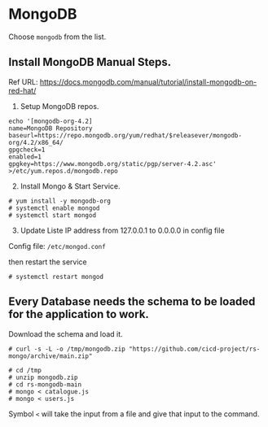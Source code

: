 
# MongoDB

Choose `mongodb` from the list.

## Install MongoDB Manual Steps.

Ref URL: https://docs.mongodb.com/manual/tutorial/install-mongodb-on-red-hat/

1. Setup MongoDB repos.

```
echo '[mongodb-org-4.2]
name=MongoDB Repository
baseurl=https://repo.mongodb.org/yum/redhat/$releasever/mongodb-org/4.2/x86_64/
gpgcheck=1
enabled=1
gpgkey=https://www.mongodb.org/static/pgp/server-4.2.asc' >/etc/yum.repos.d/mongodb.repo
```

2. Install Mongo & Start Service.

```
# yum install -y mongodb-org 
# systemctl enable mongod
# systemctl start mongod
```

3. Update Liste IP address from 127.0.0.1 to 0.0.0.0 in config file 

Config file: `/etc/mongod.conf`

then restart the service 

```
# systemctl restart mongod
```

## Every Database needs the schema to be loaded for the application to work.

Download the schema and load it.

```
# curl -s -L -o /tmp/mongodb.zip "https://github.com/cicd-project/rs-mongo/archive/main.zip"

# cd /tmp
# unzip mongodb.zip
# cd rs-mongodb-main
# mongo < catalogue.js
# mongo < users.js 

```

 Symbol `<` will take the input from a file and give that input to the command.
